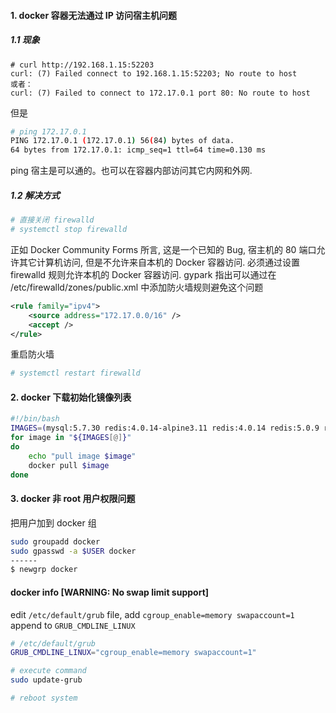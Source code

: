#### 1. docker 容器无法通过 IP 访问宿主机问题

##### 1.1 现象

```
# curl http://192.168.1.15:52203
curl: (7) Failed connect to 192.168.1.15:52203; No route to host
或者：
curl: (7) Failed to connect to 172.17.0.1 port 80: No route to host
```

但是

```bash
# ping 172.17.0.1
PING 172.17.0.1 (172.17.0.1) 56(84) bytes of data.
64 bytes from 172.17.0.1: icmp_seq=1 ttl=64 time=0.130 ms
```

ping 宿主是可以通的。也可以在容器内部访问其它内网和外网.

##### 1.2 解决方式

```bash
# 直接关闭 firewalld
# systemctl stop firewalld
```

正如 Docker Community Forms 所言, 这是一个已知的 Bug, 宿主机的 80 端口允许其它计算机访问, 但是不允许来自本机的 Docker 容器访问. 必须通过设置 firewalld 规则允许本机的 Docker 容器访问.
gypark 指出可以通过在 /etc/firewalld/zones/public.xml 中添加防火墙规则避免这个问题

```xml
<rule family="ipv4">
    <source address="172.17.0.0/16" />
    <accept />
</rule>
```

重启防火墙

```bash
# systemctl restart firewalld
```

#### 2. docker 下载初始化镜像列表

```bash
#!/bin/bash
IMAGES=(mysql:5.7.30 redis:4.0.14-alpine3.11 redis:4.0.14 redis:5.0.9 redis:5.0.9-alpine3.12 redis:6.0.6 redis:6.0.6-alpine3.12 busybox:1.32.0 busybox:1.32.0-glibc alpine:3.12.0 centos:centos7.7.1908 centos:centos7.8.2003 ubuntu:18.04)
for image in "${IMAGES[@]}"
do
	echo "pull image $image"
	docker pull $image
done
```

#### 3. docker 非 root 用户权限问题

把用户加到 docker 组

```bash
sudo groupadd docker
sudo gpasswd -a $USER docker
------
$ newgrp docker
```

#### docker info [WARNING: No swap limit support]

edit `/etc/default/grub` file, add `cgroup_enable=memory swapaccount=1` append to `GRUB_CMDLINE_LINUX`

```bash
# /etc/default/grub
GRUB_CMDLINE_LINUX="cgroup_enable=memory swapaccount=1"

# execute command
sudo update-grub

# reboot system
```
